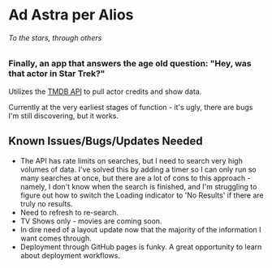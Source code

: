 # Ad Astra per Alios
###### To the stars, through others

### Finally, an app that answers the age old question: "Hey, was that actor in Star Trek?" 

Utilizes the [TMDB API](https://developer.themoviedb.org/reference/intro/getting-started) to pull actor credits and show data. 

Currently at the very earliest stages of function - it's ugly, there are bugs I'm still discovering, but it works. 

## Known Issues/Bugs/Updates Needed

* The API has rate limits on searches, but I need to search very high volumes of data. I've solved this by adding a timer so I can only run so many searches at once, but there are a lot of cons to this approach - namely, I don't know when the search is finished, and I'm struggling to figure out how to switch the Loading indicator to 'No Results' if there are truly no results.
* Need to refresh to re-search.
* TV Shows only - movies are coming soon. 
* In dire need of a layout update now that the majority of the information I want comes through. 
* Deployment through GitHub pages is funky. A great opportunity to learn about deployment workflows. 
